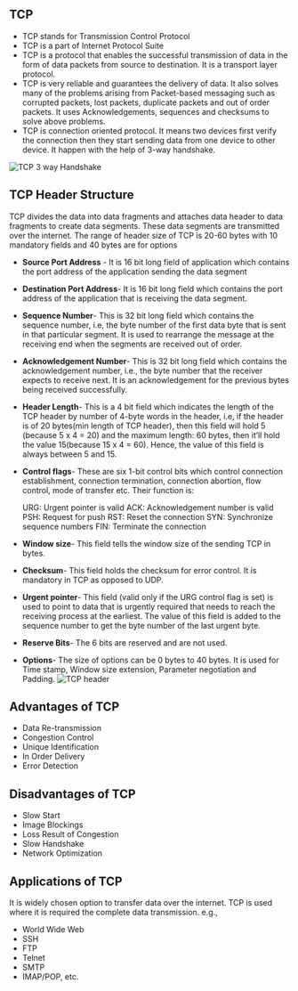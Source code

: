## TCP

 - TCP stands for Transmission Control Protocol
 - TCP is a part of Internet Protocol Suite
 - TCP is a protocol that enables the successful transmission of data in the form of data packets from source to destination. It is a transport layer protocol.
 -  TCP is very reliable and guarantees the delivery of data. It also solves many of the problems arising from Packet-based messaging such as corrupted packets, lost packets, duplicate packets and out of order packets.  It uses Acknowledgements, sequences and checksums to solve above problems. 
 - TCP is connection oriented protocol. It means two devices first verify the connection then they start sending data from one device to other device. It happen with the help of 3-way handshake. 

 ![TCP 3 way Handshake](https://i.imgur.com/2Y1j5VU.png)


## TCP Header Structure

TCP divides the data into data fragments and attaches data header to data fragments to create data segments. These data segments are transmitted over the internet. The range of header size of TCP is 20-60 bytes with 10 mandatory fields and 40 bytes are for options

 - **Source Port Address** - It is 16 bit long field of application which contains the port address of the application sending the data segment

 -  **Destination Port Address**- It is 16 bit long field which contains the port address of the application that is receiving the data segment.  
    
 -   **Sequence Number**-  This is 32 bit long field which contains the sequence number, i.e, the byte number of the first data byte that is sent in that particular segment. It is used to rearrange the message at the receiving end when the segments are received out of order.  
    
 -   **Acknowledgement Number**-  This is 32 bit long field which contains the acknowledgement number, i.e., the byte number that the receiver expects to receive next. It is an acknowledgement for the previous bytes being received successfully.  
    
 -   **Header Length**-  This is a 4 bit field which indicates the length of the TCP header by number of 4-byte words in the header, i.e, if the header is of 20 bytes(min length of TCP header), then this field will hold 5 (because 5 x 4 = 20) and the maximum length: 60 bytes, then it’ll hold the value 15(because 15 x 4 = 60). Hence, the value of this field is always between 5 and 15.  
    
 -   **Control flags**- These are six 1-bit control bits which control connection establishment, connection termination, connection abortion, flow control, mode of transfer etc. Their function is:
        
	
	    URG: Urgent pointer is valid
	    ACK: Acknowledgement number is valid
	    PSH: Request for push
	    RST: Reset the connection
	    SYN: Synchronize sequence numbers
        FIN: Terminate the connection
    
 -   **Window size**- This field tells the window size of the sending TCP in bytes.  
    
 -   **Checksum**- This field holds the checksum for error control. It is mandatory in TCP as opposed to UDP.  
    
 -   **Urgent pointer**- This field (valid only if the URG control flag is set) is used to point to data that is urgently required that needs to reach the receiving process at the earliest. The value of this field is added to the sequence number to get the byte number of the last urgent byte.

 - **Reserve Bits**- The 6 bits are reserved and are not used.

 - **Options**- The size of options can be 0 bytes to 40 bytes. It is used for Time stamp, Window size extension, Parameter negotiation and Padding.
![TCP header](https://i.imgur.com/AW83eC5.png)


## Advantages of TCP

 - Data Re-transmission
 - Congestion Control
 - Unique Identification
 - In Order Delivery
 - Error Detection

## Disadvantages of TCP 

 - Slow Start
 - Image Blockings
 - Loss Result of Congestion
 - Slow Handshake
 - Network Optimization

## Applications of TCP

It is widely chosen option to transfer data over the internet. TCP is used where it is required the complete data transmission. e.g.,

 - World Wide Web
 - SSH
 - FTP
 - Telnet
 - SMTP
 - IMAP/POP, etc.